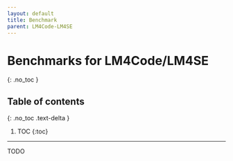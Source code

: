 ```yaml
---
layout: default
title: Benchmark
parent: LM4Code-LM4SE
---
```

# Benchmarks for LM4Code/LM4SE
{: .no_toc }

## Table of contents
{: .no_toc .text-delta }

1. TOC
{:toc}

---


TODO
